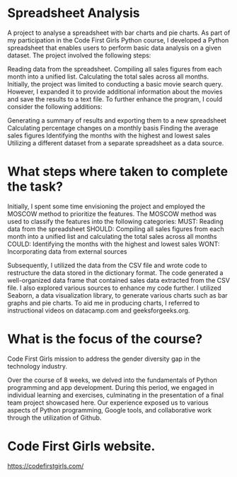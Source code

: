 # Spreadsheet Analysis
A project to analyse a spreadsheet with bar charts and pie charts.
As part of my participation in the Code First Girls Python course, I developed a Python spreadsheet that enables users to perform basic data analysis on a given dataset. The project involved the following steps:

Reading data from the spreadsheet. Compiling all sales figures from each month into a unified list. Calculating the total sales across all months. Initially, the project was limited to conducting a basic movie search query. However, I expanded it to provide additional information about the movies and save the results to a text file.
To further enhance the program, I could consider the following additions:

Generating a summary of results and exporting them to a new spreadsheet
Calculating percentage changes on a monthly basis
Finding the average sales figures
Identifying the months with the highest and lowest sales
Utilizing a different dataset from a separate spreadsheet as a data source.
# What steps where taken to complete the task?
Initially, I spent some time envisioning the project and employed the MOSCOW method to prioritize the features. The MOSCOW method was used to classify the features into the following categories:
MUST: Reading data from the spreadsheet
SHOULD: Compiling all sales figures from each month into a unified list and calculating the total sales across all months
COULD: Identifying the months with the highest and lowest sales
WONT: Incorporating data from external sources

Subsequently, I utilized the data from the CSV file and wrote code to restructure the data stored in the dictionary format. The code generated a well-organized data frame that contained sales data extracted from the CSV file. I also explored various sources to enhance my code further.
I utilized Seaborn, a data visualization library, to generate various charts such as bar graphs and pie charts.
To aid me in producing charts, I referred to instructional videos on datacamp.com and geeksforgeeks.org.
# What is the focus of the course?
Code First Girls mission to address the gender diversity gap in the technology industry. 

Over the course of 8 weeks, we delved into the fundamentals of Python programming and app development. During this period, we engaged in individual learning and exercises, culminating in the presentation of a final team project showcased here. Our experience exposed us to various aspects of Python programming, Google tools, and collaborative work through the utilization of Github.

# Code First Girls website.
https://codefirstgirls.com/
